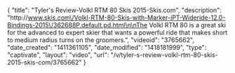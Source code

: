 {
    "title": "Tyler's Review-Volkl RTM 80 Skis 2015-Skis.com",
    "description": "http:\/\/www.skis.com\/Volkl-RTM-80-Skis-with-Marker-iPT-Wideride-12.0-Bindings-2015\/362688P,default,pd.html\n\nThe Volkl RTM 80 is a great ski for the advanced to expert skier that wants a powerful ride that makes short to medium radius turns on the groomers.",
    "videoid": "3765662",
    "date_created": "1411361105",
    "date_modified": "1418181999",
    "type": "captivate",
    "layout": "video",
    "url": "\/v\/tyler-s-review-volkl-rtm-80-skis-2015-skis-com\/3765662"
}